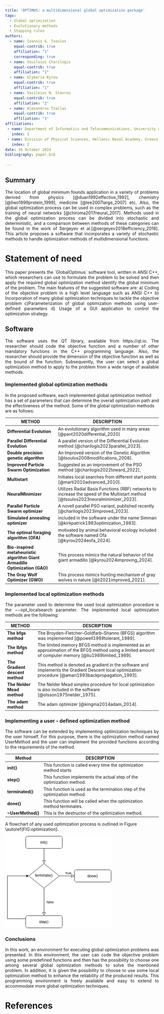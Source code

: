```yaml
---
title: 'OPTIMUS: a multidimensional global optimization package'
tags:
  - Global optimization
  - Evolutionary methods
  - Stopping rules
authors:
  - name: Ioannis G. Tsoulos
    equal-contrib: true
    affiliation: "1"
    corresponding: true
  - name: Vasileios Charilogis
    equal-contrib: true
    affiliation: "1"
  - name: Glykeria Kyrou
    equal-contrib: true
    affiliation: "1"
  - name: Vasileios N. Stavrou
    equal-contrib: true
    affiliation: "2"
  - name: Alexandros Tzallas
    equal-contrib: true
    affiliation: "1"
affiliations:
 - name: Department of Informatics and Telecommunications, University of Ioannina, Greece
   index: 1
 - name: Division of Physical Sciences, Hellenic Naval Academy, Greece
   index: 2
date: 16 October 2024
bibliography: paper.bib

---
```


## Summary
<p style="text-align: justify;">
The location of global minimum founds application in a variety of problems derived from physics [@duan1992effective_1992], chemistry [@liwo1999protein_1999], medicine [@lee2007large_2007] etc. Also, the global optimization process can be used in complex problems, such as the training of neural networks [@chiroma2017neural_2017]. Methods used in the global optimization process can be divided into stochastic and deterministic, and  a comparison between methods of these categories can be found in the work of Sergeyev et al.[@sergeyev2018efficiency_2018]. This article proposes a software that incorporates a variety of stochastic methods to handle optimization methods of multidimensional functions.
</p>


# Statement of need
<p style="text-align: justify;">
This paper presents the `GlobalOptimus` software tool,  written in ANSI C++, which researchers can use to formulate the problem to be solved and then apply the required global optimization method identify the global minimum of the problem. The main features of the suggested software are: a) Coding of the objective problem in a high level language such as ANSI C++ b) Incorporation of many global optimization techniques to tackle the objective problem c)Parameterization of global optimization methods using user-defined parameters d) Usage of a GUI application to control the optimization strategy.
</p>

##  Software 
<p style="text-align: justify;">
The software uses the QT library, available from  https://qt.io. The researcher should code the objective function and a number of other mandatory functions in the C++ programming language. Also, the researcher should provide the dimension of the objective function as well as the bound of the function. Subsequently, the user can select a global optimization method to apply to the problem from a wide range of available methods.</p>

### Implemented global optimization methods 
<p style="text-align: justify?">
 In the proposed software, each implemented global optimization method has a set of parameters that can determine the overall optimization path and the effectiveness of the method. Some of the global optimization methods are as follows: </p>
 

METHOD |  DESCRIPTION |
|----------|----------|
| **Differential Evolution**   |An evolutionary algorithm used  in many areas [@pant2020differential_2020]|
| **Parallel Differential Evolution**| A parallel version of the Differential Evolution method [@charilogis2023parallel_2023].|
| **Double precision genetic algorithm**  | An Improved version of the Genetic Algorithm [@tsoulos2008modifications_2008].|
| **Improved Particle Swarm Optimization**  |Suggested as an improvement of the PSO method [@charilogis2022toward_2022].|
| **Multistart**  |Initiates local searches from different start points [@marti2010advanced_2010].|
| **NeuralMinimizer**| Utilizes Radial Basis Functions (RBF) networks to increase the speed of the Multistart method [@tsoulos2023neuralminimizer_2023].|
| **Parallel Particle Swarm optimizer**  | A novell parallel PSO variant, published recently [@charilogis2023improved_2023].|
| **Simulated annealing optimizer**  | included in the software under the name Simman [@kirkpatrick1983optimization_1983]. |
| **The optimal foraging algorithm (OFA)**  | motivated by animal behavioral ecology included the software named Ofa [@kyrou2024eofa_2024].|
| **Bio-inspired metaheuristic algorithm Giant Armadillo Optimization (GAO)** |  This process mimics the natural behavior of the giant armadillo [@kyrou2024improving_2024]. |
| **The Gray Wolf Optimizer (GWO)** |  This process mimics hunting mechanism of gray wolves in nature [@li2021improved_2021].|

###  Implemented local optimization methods 
<p style="text-align: justify;">
The parameter used to determine the used local optimization procedure is the −−opt_localsearch parameter. The implemented local optimization methods are the following: 
</p>

METHOD |  DESCRIPTION |
|----------|----------|
|  **The bfgs method**        | The Broyden–Fletcher–Goldfarb–Shanno (BFGS) algorithm was implemented [@powell1989tolerant_1989].|
|  **The lbfgs method**      | The limited memory BFGS method is implemented as an approximation of the BFGS method using a limited amount of computer memory [@liu1989limited_1989]. |
|**The Gradient descent method** | This method is denoted as gradient in the software and  implements the Gradient Descent local optimization   procedure [@amari1993backpropagation_1993].|
| **The Nelder Mead method**  |The Nelder Mead simplex procedure for local optimization  is also included in the software [@olsson1975nelder_1975].   |
|  **The adam method**  |  The adam  optimizer [@kingma2014adam_2014].  |

### Implementing a user - defined optimization method
<p style="text-align: justify;">
The software can be extended by implementing optimization techniques by the user himself. For this purpose, there is the optimization method named UserMethod and the user can implement the provided functions according to the requirements of the method.
</p>

Method   |  DESCRIPTION |
|----------|----------|
|    **init()**     |This function is called every time the optimization method starts|                                    
|    **step()**    |This function implements the actual step of the optimization method. |                                            
|    **terminated()**    |This function is used as the termination step of the optimization method.|                                   
|    **done()**    |   This function will be called when the optimization method terminates.|                                       
|   **~UserMethod()**     |    This is the destructor of the optimization method.  |                                            

A flowchart of any used optimization process is outlined in Figure \autoref{FIG:optimization}.


![The diagram of the optimization process \label{FIG:optimization}](usermethod.png)



###  Conclusions 
<p style="text-align: justify;">
In this work, an environment for executing global optimization problems was presented. In this environment, the user can code the objective problem using some predefined functions and then has the possibility to choose one among several global optimization methods to solve the mentioned problem. In addition, it is given the possibility to choose to use some local optimization method to enhance the reliability of the produced results. This programming environment is freely available and easy to extend to accommodate more global optimization techniques. 
</p>

# References
